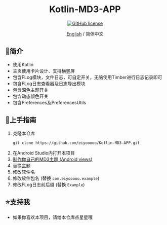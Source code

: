 <div align="center">

<h1 align="center">Kotlin-MD3-APP</h1>

[![GitHub license][license-shield]][license-url]

[English](./README.md) / 简体中文

</div>

## 👋简介

- 使用Kotlin
- 主页使用卡片设计、支持横竖屏
- 包含FLog模块，文件日志，可自定开关，无脑使用Timber进行日志记录即可
- 包含FLog日志查看器及日志导出模块
- 包含深色主题开关
- 包含动态颜色开关
- 包含Preferences及PreferencesUtils

## 🚀上手指南

1. 克隆本仓库
   ```
   git clone https://github.com/eiyooooo/Kotlin-MD3-APP.git
   ```
2. 在Android Studio内打开本项目
3. [制作你自己的MD3主题 (Android views)](https://material-foundation.github.io/material-theme-builder/)
4. 替换主题
5. 修改软件名
6. 修改软件包名 (替换 `com.eiyooooo.example`)
7. 修改FLog日志前后缀 (替换 `Example`)

## ⭐支持我

- 如果你喜欢本项目，请给本仓库点星星哦

<!-- links -->
[license-shield]: https://img.shields.io/github/license/eiyooooo/Kotlin-MD3-APP.svg
[license-url]: https://github.com/eiyooooo/Kotlin-MD3-APP/blob/main/LICENSE